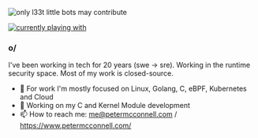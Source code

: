 ![only l33t little bots may contribute](https://github.com/peter-mcconnell/.dotfiles/raw/master/media/banner-robot.png)

[![currently playing with](https://skillicons.dev/icons?i=ansible,aws,bash,c,cpp,docker,go,grafana,kubernetes,linux,mysql,neovim,nginx,postgres,prometheus,py,regex,rust&perline=6)](https://skillicons.dev)

### o/

I've been working in tech for 20 years (swe -> sre). Working in the runtime security space. Most of my work is closed-source.

- 🔭 For work I'm mostly focused on Linux, Golang, C, eBPF, Kubernetes and Cloud
- 🌱 Working on my C and Kernel Module development
- 📫 How to reach me: me@petermcconnell.com / https://www.petermcconnell.com/
